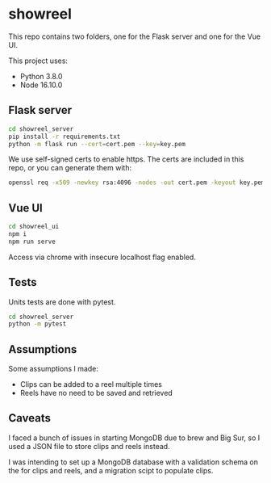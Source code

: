 # showreel

This repo contains two folders, one for the Flask server and one for the Vue UI.

This project uses:

- Python 3.8.0
- Node 16.10.0

## Flask server

```bash
cd showreel_server
pip install -r requirements.txt
python -m flask run --cert=cert.pem --key=key.pem
```

We use self-signed certs to enable https. The certs are included in this repo, or you can generate them with:

```bash
openssl req -x509 -newkey rsa:4096 -nodes -out cert.pem -keyout key.pem -days 365
```

## Vue UI

```bash
cd showreel_ui
npm i
npm run serve
```

Access via chrome with insecure localhost flag enabled.

## Tests

Units tests are done with pytest.

```bash
cd showreel_server
python -m pytest
```

## Assumptions

Some assumptions I made:

- Clips can be added to a reel multiple times
- Reels have no need to be saved and retrieved

## Caveats

I faced a bunch of issues in starting MongoDB due to brew and Big Sur, so I used a JSON file to store clips and reels instead. 

I was intending to set up a MongoDB database with a validation schema on the for clips and reels, and a migration scipt to populate clips.
